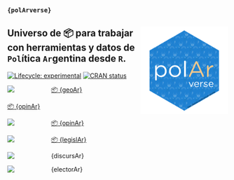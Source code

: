 
<!-- README.md is generated from README.Rmd. Please edit that file -->

### `{polArverse}`

## <a><img src="man/figures/logo.png" width="200" align="right"/></a> Universo de :package: para trabajar con herramientas y datos de `Pol`ítica `Ar`gentina desde `R`.

<!-- badges: start -->

[![Lifecycle:
experimental](https://img.shields.io/badge/lifecycle-experimental-orange.svg)](https://lifecycle.r-lib.org/articles/stages.html#experimental)
[![CRAN
status](https://www.r-pkg.org/badges/version/polArverse)](https://CRAN.R-project.org/package=opinAr)

<!-- badges: end -->

<a><img src="https://github.com/politicaargentina/data_warehouse/blob/master/hex/geoAr.png?raw=true" width="100" align="left"/></a>
[:package: {geoAr}](https://github.com/PoliticaArgentina/geoAr)

[:package: {opinAr}](https://github.com/PoliticaArgentina/opinAr)

<a><img src="https://github.com/politicaargentina/data_warehouse/blob/master/hex/opinAr.PNG?raw=true" width="100" align="left"/></a>
[:package: {opinAr}](https://github.com/PoliticaArgentina/opinAr)

<a><img src="https://github.com/politicaargentina/data_warehouse/blob/master/hex/legislAr.png?raw=true" width="100" align="left"/></a>
[:package: {legislAr}](https://github.com/PoliticaArgentina/legislAr)

<a><img src="https://github.com/politicaargentina/data_warehouse/blob/master/hex/discursAr.png?raw=true" width="100" align="left"/></a>
{discursAr}

<a><img src="https://github.com/politicaargentina/data_warehouse/blob/master/hex/electorAr.png?raw=true" width="100" align="left"/></a>
{electorAr}
